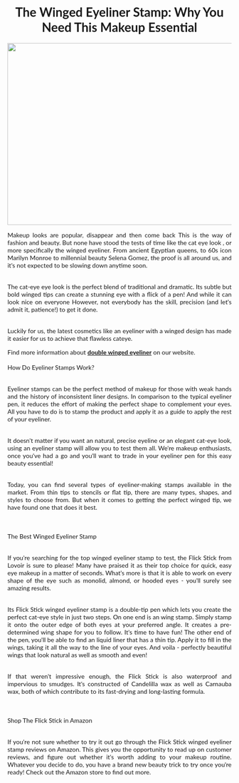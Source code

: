 
 
 <!DOCTYPE html>
<html>
<title>The Winged Eyeliner Stamp: Why You Need This Makeup Essential</title>
<meta property="og:title" content="double winged eyeliner" />
<meta name="keywords" content="double winged eyeliner" />
<meta charset="UTF-8">
<meta name="viewport" content="width=device-width, initial-scale=1">
<link rel="stylesheet" href="https://www.w3schools.com/w3css/4/w3.css">
<link rel="icon" href="https://icons.iconarchive.com/icons/aha-soft/free-global-security/16/Global-Network-icon.png" type="image/gif" sizes="16x16">
<link rel="stylesheet" href="https://cdnjs.cloudflare.com/ajax/libs/font-awesome/4.7.0/css/font-awesome.min.css">
<style>
body {font-family: "Lato", sans-serif}
.mySlides {display: none}
</style>
<body>


<!-- Page content -->
<div class="w3-content" style="max-width:2000px;margin-top:46px">
  
  <!-- The Band Section -->
  <div class="w3-container w3-content w3-center w3-padding-64" style="max-width:900px" id="band">
    <h1 class="w3-wide"></h1>
    <p class="w3-opacity"><i></a></i></p> 
    <p class="w3-justify">
	
<h1 style="text-align: center;"><span style="font-weight: 400;"><strong>The Winged Eyeliner Stamp: Why You Need This Makeup Essential</strong></span></h1>
<p><a href="https://www.amazon.com/Eyeliner-Stamp-WingLiner-Waterproof-Smudgeproof/dp/B07GM317JJ"><span style="font-weight: 400;"><img style="display: block; margin-left: auto; margin-right: auto;" src="https://media.istockphoto.com/photos/green-eyed-beautiful-model-applying-foundation-with-a-brush-picture-id468112252?k=20&amp;m=468112252&amp;s=612x612&amp;w=0&amp;h=wfyKQJ9-6W0HlWeMwpQIAcf5L1iljD4_GJaVzW_aDUI=" alt="" width="612" height="408" /></span></a></p>
<p style="text-align: justify;">Makeup looks are popular, disappear and then come back This is the way of fashion and beauty. But none have stood the tests of time like the cat eye look , or more specifically the winged eyeliner. From ancient Egyptian queens, to 60s icon Marilyn Monroe to millennial beauty Selena Gomez, the proof is all around us, and it's not expected to be slowing down anytime soon.</p>
<p style="text-align: justify;"><br />The cat-eye eye look is the perfect blend of traditional and dramatic. Its subtle but bold winged tips can create a stunning eye with a flick of a pen! And while it can look nice on everyone However, not everybody has the skill, precision (and let's admit it, patience!) to get it done.</p>
<p style="text-align: justify;"><br />Luckily for us, the latest cosmetics like an eyeliner with a winged design has made it easier for us to achieve that flawless cateye.</p>
<p style="text-align: justify;">Find more information about <a href="https://www.amazon.com/Eyeliner-Stamp-WingLiner-Waterproof-Smudgeproof/dp/B07GM317JJ"><strong>double winged eyeliner</strong></a> on our website.<br /><br />How Do Eyeliner Stamps Work?</p>
<p style="text-align: justify;"><br />Eyeliner stamps can be the perfect method of makeup for those with weak hands and the history of inconsistent liner designs. In comparison to the typical eyeliner pen, it reduces the effort of making the perfect shape to complement your eyes. All you have to do is to stamp the product and apply it as a guide to apply the rest of your eyeliner.</p>
<p style="text-align: justify;"><br />It doesn't matter if you want an natural, precise eyeline or an elegant cat-eye look, using an eyeliner stamp will allow you to test them all. We're makeup enthusiasts, once you've had a go and you'll want to trade in your eyeliner pen for this easy beauty essential!</p>
<p style="text-align: justify;"><br />Today, you can find several types of eyeliner-making stamps available in the market. From thin tips to stencils or flat tip, there are many types, shapes, and styles to choose from. But when it comes to getting the perfect winged tip, we have found one that does it best.</p>
<p style="text-align: justify;"><br /><br />The Best Winged Eyeliner Stamp</p>
<p style="text-align: justify;"><br />If you're searching for the top winged eyeliner stamp to test, the Flick Stick from Lovoir is sure to please! Many have praised it as their top choice for quick, easy eye makeup in a matter of seconds. What's more is that it is able to work on every shape of the eye such as monolid, almond, or hooded eyes - you'll surely see amazing results.</p>
<p style="text-align: justify;"><br />Its Flick Stick winged eyeliner stamp is a double-tip pen which lets you create the perfect cat-eye style in just two steps. On one end is an wing stamp. Simply stamp it onto the outer edge of both eyes at your preferred angle. It creates a pre-determined wing shape for you to follow. It's time to have fun! The other end of the pen, you'll be able to find an liquid liner that has a thin tip. Apply it to fill in the wings, taking it all the way to the line of your eyes. And voila - perfectly beautiful wings that look natural as well as smooth and even!</p>
<p style="text-align: justify;"><br />If that weren't impressive enough, the Flick Stick is also waterproof and impervious to smudges. It's constructed of Candelilla wax as well as Carnauba wax, both of which contribute to its fast-drying and long-lasting formula.</p>
<p style="text-align: justify;"><br /><br />Shop The Flick Stick in Amazon</p>
<p style="text-align: justify;"><br />If you're not sure whether to try it out go through the Flick Stick winged eyeliner stamp reviews on Amazon. This gives you the opportunity to read up on customer reviews, and figure out whether it's worth adding to your makeup routine. Whatever you decide to do, you have a brand new beauty trick to try once you're ready! Check out the Amazon store to find out more.</p>










<!-- Footer -->


</div>
</div>

</body>
</html>
